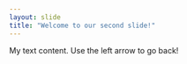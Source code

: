 ```yaml
---
layout: slide
title: "Welcome to our second slide!"
---
```

My text content.
Use the left arrow to go back!